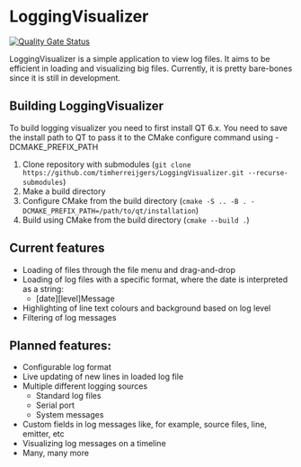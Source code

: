 # LoggingVisualizer
[![Quality Gate Status](https://sonarcloud.io/api/project_badges/measure?project=timherreijgers_LoggingVisualizer&metric=alert_status)](https://sonarcloud.io/summary/new_code?id=timherreijgers_LoggingVisualizer)

LoggingVisualizer is a simple application to view log files. It aims to be 
efficient in loading and visualizing big files. Currently, it is pretty bare-bones since
it is still in development.

## Building LoggingVisualizer
To build logging visualizer you need to first install QT 6.x. You need to save the install path to QT to pass it to
the CMake configure command using -DCMAKE_PREFIX_PATH
1. Clone repository with submodules (`git clone https://github.com/timherreijgers/LoggingVisualizer.git --recurse-submodules`)
2. Make a build directory
2. Configure CMake from the build directory (`cmake -S .. -B . -DCMAKE_PREFIX_PATH=/path/to/qt/installation`)
3. Build using CMake from the build directory (`cmake --build .`)

## Current features
- Loading of files through the file menu and drag-and-drop
- Loading of log files with a specific format, where the date is interpreted as a string:
  - [date][level]Message
- Highlighting of line text colours and background based on log level
- Filtering of log messages

## Planned features:
- Configurable log format
- Live updating of new lines in loaded log file
- Multiple different logging sources
  - Standard log files
  - Serial port
  - System messages
- Custom fields in log messages like, for example, source files, line, emitter, etc
- Visualizing log messages on a timeline
- Many, many more